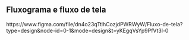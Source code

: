 <h2>Fluxograma e fluxo de tela</h2>
https://www.figma.com/file/dn4o23qTtlhCozjdPWRWyW/Fluxo-de-tela?type=design&node-id=0-1&mode=design&t=yKEgqVsYp9PfVt3l-0
